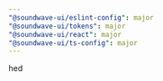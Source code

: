 ```yaml
---
"@soundwave-ui/eslint-config": major
"@soundwave-ui/tokens": major
"@soundwave-ui/react": major
"@soundwave-ui/ts-config": major
---
```


hed
